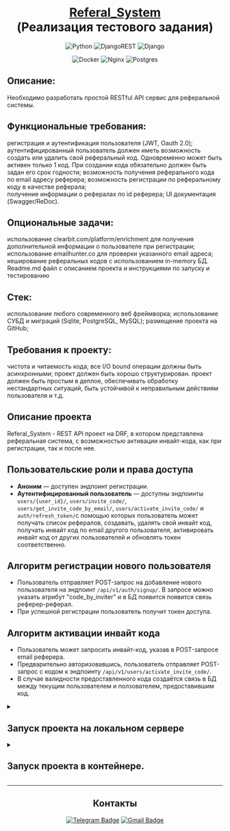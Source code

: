 <div align=center>
  
  # [Referal_System](https://github.com/aleksandrkomyagin/Referal_System) <br> (Реализация тестового задания) <br>
  
  ![Python](https://img.shields.io/badge/python-3670A0?style=for-the-badge&logo=python&logoColor=ffdd54)
  ![DjangoREST](https://img.shields.io/badge/DJANGO-REST-ff1709?style=for-the-badge&logo=django&logoColor=white&color=ff1709&labelColor=gray)
  ![Django](https://img.shields.io/badge/django-%23092E20.svg?style=for-the-badge&logo=django&logoColor=white)

  ![Docker](https://img.shields.io/badge/docker-%230db7ed.svg?style=for-the-badge&logo=docker&logoColor=white)
  ![Nginx](https://img.shields.io/badge/nginx-%23009639.svg?style=for-the-badge&logo=nginx&logoColor=white)
  ![Postgres](https://img.shields.io/badge/postgres-%23316192.svg?style=for-the-badge&logo=postgresql&logoColor=white)


</div>


## Описание:
Необходимо разработать простой RESTful API сервис для реферальной системы.

## Функциональные требования:
регистрация и аутентификация пользователя (JWT, Oauth 2.0);
аутентифицированный пользователь должен иметь возможность создать или удалить свой реферальный код. Одновременно может быть активен только 1 код. При создании кода обязательно должен быть задан его срок годности;
возможность получения реферального кода по email адресу реферера;
возможность регистрации по реферальному коду в качестве реферала;	
получение информации о рефералах по id реферера;
UI документация (Swagger/ReDoc).

## Опциональные задачи:
использование clearbit.com/platform/enrichment для получения дополнительной информации о пользователе при регистрации;
использование emailhunter.co для проверки указанного email адреса;
кеширование реферальных кодов с использованием in-memory БД. 
Readme.md файл с описанием проекта и инструкциями по запуску и тестированию

## Стек:
использование любого современного веб фреймворка;
использование СУБД и миграций (Sqlite, PostgreSQL, MySQL);
размещение проекта на GitHub;

## Требования к проекту:
чистота и читаемость кода;
все I/O bound операции должны быть асинхронными;
проект должен быть хорошо структурирован.
проект должен быть простым в деплое, обеспечивать обработку нестандартных ситуаций, быть устойчивой к неправильным действиям пользователя и т.д.



## Описание проекта


Referal_System - REST API проект на DRF, в котором представлена реферальная система, с возможностью активации инвайт-кода, как при регистрации, так и после нее.

## Пользовательские роли и права доступа

* **Аноним** — доступен эндпоинт регистрации.
* **Аутентифицированный пользователь** — доступны эндпоинты `users/{user_id}/`, `users/invite_code/`, `users/get_invite_code_by_email/`, `users/activate_invite_code/` и `auth/refresh_token/`с помощью которых пользователь может получать список рефералов, создавать, удалять свой инвайт код, получать инвайт код по email другого пользователя, активировать инвайт код от других пользователей и обновлять токен соответственно.

## Алгоритм регистрации нового пользователя

* Пользователь отправляет POST-запрос на добавление нового пользователя на эндпоинт `/api/v1/auth/signup/`. В запросе можно указать атрибут "code_by_inviter" и в БД появится появится связь реферер-реферал. 
* При успешной регистрации пользователь получит токен доступа.
  

## Алгоритм активации инвайт кода

* Пользователь может запросить инвайт-код, указав в POST-запросе email реферера.
* Предварительно авторизовавшись, пользователь отправляет POST-запрос с кодом к эндпоинту `/api/v1/users/activate_invite_code/`.
* В случае валидности предоставленного кода создаётся связь в БД между текущим пользователем и ползователем, предоставившим код.

<details>
  <summary>
    <h2>Запуск проекта на локальном сервере</h2>
  </summary>



> Для MacOs и Linux вместо python использовать python3
> Для запуска проекта на Windows потребуется установить вирутальную машину для запуска Redis.

1. Клонировать репозиторий.
   ```
   $ git@github.com:aleksandrkomyagin/Referal_System.git
   ```
2. Cоздать и активировать виртуальное окружение, установить зависимости:
   - **pip**

     ```
      $ python -m venv venv
     ```
    
    Для Windows:
    ```
      $ source venv/Scripts/activate
    ```
    Для MacOs/Linux:
    ```
      $ source venv/bin/activate
    ```

    ```
    (venv) $ cd backend
    (venv) $ python -m pip install --upgrade pip
    (venv) $ pip install -r requirements.txt
    ```
    - **poetry**
    ```
    (venv) $ cd backend
    poetry install
    ```
  
5. Создать файл .env в корневой папке проекта и заполнить файл по шаблону. Для успешного подключения к Redis параметру DEV должен быть в значении True. Если нужно запустить кол с БД postgres, установить значение параметра DB_ENGINE_POSTGRES в True.
 
    ```
    POSTGRES_USER = логин для подключения к базе данных
    POSTGRES_PASSWORD = пароль для подключения к БД
    DB_HOST = название сервиса (контейнера)
    DB_PORT = порт для подключения к БД
    POSTGRES_DB = имя базы данных
    DB_ENGINE_POSTGRES = ДБ Postgres (True/False)
    DEBUG=True
    DEV = режим разработки (True/False)
    ```

6. Выполнить миграции:
    ```
    (venv) $ python manage.py migrate
    ```

7. Запустить сервер:
    ```
    (venv) $ python manage.py runserver
    ```

> После выполнения вышеперечисленных инструкций бэкенд проекта будет доступен по адресу http://127.0.0.1:8000/

> Подробная документация API доступна после запуска сервера по адресу http://127.0.0.1:8000/api/v1/schema/docs/

</details>

<details>
  <summary>
    <h2> Запуск проекта в контейнере. </h2>
  </summary>

1. В файле .env закомментируйте две строки: DB_HOST и DB_PORT. Параметр DEV установите в значение False.

2. Из каталога gateway выполните команду:
    ```
    (venv) $ docker-compose up --build
    ```
</details>


---
<div align=center>

## Контакты

[![Telegram Badge](https://img.shields.io/badge/-aleksandrkomyagin8-blue?style=social&logo=telegram&link=https://t.me/aleksandrkomyagin8)](https://t.me/aleksandrkomyagin8) [![Gmail Badge](https://img.shields.io/badge/-aleksandrkomyagin8@gmail.com-c14438?style=flat&logo=Gmail&logoColor=white&link=mailto:aleksandrkomyagin8@gmail.com)](mailto:aleksandrkomyagin8@gmail.com)

</div>

